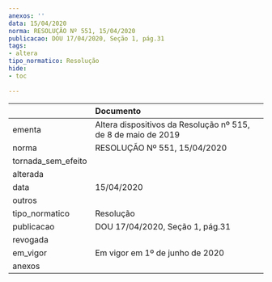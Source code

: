 ```yaml
---
anexos: ''
data: 15/04/2020
norma: RESOLUÇÃO Nº 551, 15/04/2020
publicacao: DOU 17/04/2020, Seção 1, pág.31
tags:
- altera
tipo_normatico: Resolução
hide: 
- toc 
 
---
```


|                    | Documento                                                     |
|:-------------------|:--------------------------------------------------------------|
| ementa             | Altera dispositivos da Resolução nº 515, de 8 de maio de 2019 |
| norma              | RESOLUÇÃO Nº 551, 15/04/2020                                  |
| tornada_sem_efeito |                                                               |
| alterada           |                                                               |
| data               | 15/04/2020                                                    |
| outros             |                                                               |
| tipo_normatico     | Resolução                                                     |
| publicacao         | DOU 17/04/2020, Seção 1, pág.31                               |
| revogada           |                                                               |
| em_vigor           | Em vigor em 1º de junho de 2020                               |
| anexos             |                                                               |